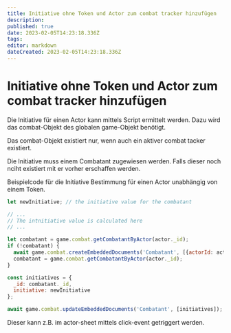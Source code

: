 ```yaml
---
title: Initiative ohne Token und Actor zum combat tracker hinzufügen
description: 
published: true
date: 2023-02-05T14:23:18.336Z
tags: 
editor: markdown
dateCreated: 2023-02-05T14:23:18.336Z
---
```


# Initiative ohne Token und Actor zum combat tracker hinzufügen

Die Initiative für einen Actor kann mittels Script ermittelt werden. Dazu wird das combat-Objekt des globalen game-Objekt benötigt. 

Das combat-Objekt existiert nur, wenn auch ein aktiver combat tacker existiert. 

Die Initiative muss einem Combatant zugewiesen werden. Falls dieser noch nciht existiert mit er vorher erschaffen werden. 

Beispielcode für die Initiative Bestimmung für einen Actor unabhängig von einem Token.

```js	
let newInitiative; // the initiative value for the combatant

// ...
// The intnitiative value is calculated here
// ...

let combatant = game.combat.getCombatantByActor(actor._id);
if (!combatant) {
  await game.combat.createEmbeddedDocuments('Combatant', [{actorId: actor._id}]);
  combatant = game.combat.getCombatantByActor(actor._id);
}

const initiatives = {
  _id: combatant._id,
  initiative: newInitiative
};

await game.combat.updateEmbeddedDocuments('Combatant', [initiatives]);
```

Dieser kann z.B. im actor-sheet mittels click-event getriggert werden.